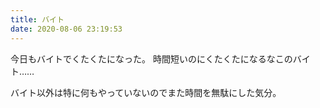 ```yaml
---
title: バイト
date: 2020-08-06 23:19:53
---
```


今日もバイトでくたくたになった。
時間短いのにくたくたになるなこのバイト……

バイト以外は特に何もやっていないのでまた時間を無駄にした気分。
